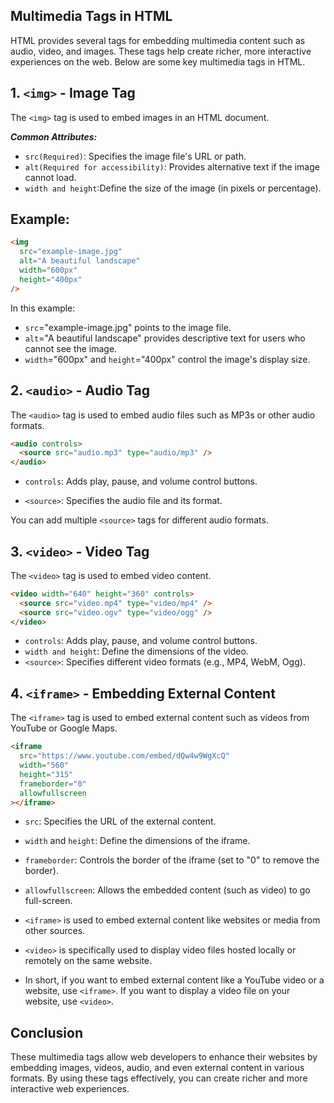 ## Multimedia Tags in HTML

HTML provides several tags for embedding multimedia content such as audio, video, and images. These tags help create richer, more interactive experiences on the web. Below are some key multimedia tags in HTML.

## 1. `<img>` - Image Tag

The `<img>` tag is used to embed images in an HTML document.

**_Common Attributes:_**

- `src(Required)`: Specifies the image file's URL or path.
- `alt(Required for accessibility)`: Provides alternative text if the image cannot load.
- `width and height`:Define the size of the image (in pixels or percentage).

## **Example**:

```html
<img
  src="example-image.jpg"
  alt="A beautiful landscape"
  width="600px"
  height="400px"
/>
```

In this example:

- `src`="example-image.jpg" points to the image file.
- `alt`="A beautiful landscape" provides descriptive text for users who cannot see the image.
- `width`="600px" and `height`="400px" control the image's display size.

## 2. `<audio>` - Audio Tag

The `<audio>` tag is used to embed audio files such as MP3s or other audio formats.

```html
<audio controls>
  <source src="audio.mp3" type="audio/mp3" />
</audio>
```

- `controls`: Adds play, pause, and volume control buttons.

- `<source>`: Specifies the audio file and its format.

You can add multiple `<source>` tags for different audio formats.

## 3. `<video>` - Video Tag

The `<video>` tag is used to embed video content.

```html
<video width="640" height="360" controls>
  <source src="video.mp4" type="video/mp4" />
  <source src="video.ogv" type="video/ogg" />
</video>
```

- `controls`: Adds play, pause, and volume control buttons.
- `width and height`: Define the dimensions of the video.
- `<source>`: Specifies different video formats (e.g., MP4, WebM, Ogg).

## 4. `<iframe>` - Embedding External Content

The `<iframe>` tag is used to embed external content such as videos from YouTube or Google Maps.

```html
<iframe
  src="https://www.youtube.com/embed/dQw4w9WgXcQ"
  width="560"
  height="315"
  frameborder="0"
  allowfullscreen
></iframe>
```

- `src`: Specifies the URL of the external content.
- `width` and `height`: Define the dimensions of the iframe.
- `frameborder`: Controls the border of the iframe (set to "0" to remove the border).
- `allowfullscreen`: Allows the embedded content (such as video) to go full-screen.

- `<iframe>` is used to embed external content like websites or media from other sources.

- `<video>` is specifically used to display video files hosted locally or remotely on the same website.

- In short, if you want to embed external content like a YouTube video or a website, use `<iframe>`. If you want to display a video file on your website, use `<video>`.

## Conclusion

These multimedia tags allow web developers to enhance their websites by embedding images, videos, audio, and even external content in various formats. By using these tags effectively, you can create richer and more interactive web experiences.
